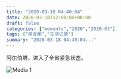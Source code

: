 ```yaml
---
title: "2020-03-18 04:40:04"
date: 2020-03-18T12:00:00+08:00
draft: false
categories: ["moments","2020","2020-03"]
tags: ["朋友圈","生活记录"]
summary: "2020-03-18 04:40:04..."
---
```


阿尔伯塔，进入了全省紧急状态。

![Media 1](/Moments/photos/2020-03-18/202003180440040.jpg)

